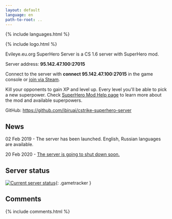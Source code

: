 ```yaml
---
layout: default
language: en
path-to-root: ..
---
```


{% include languages.html %}

{% include logo.html %}

Evileye.eu.org SuperHero Server is a CS 1.6 server with SuperHero mod.

Server address: **95.142.47.100:27015**

Сonnect to the server with **connect 95.142.47.100:27015** in the game console or [join via Steam](steam://connect/95.142.47.100:27015).

Kill your opponents to gain XP and level up. Every level you'll be able to pick a new superpower. Check [SuperHero Mod Help page](help/index.html) to learn more about the mod and available superpowers.

GitHub: <https://github.com/ibiruai/cstrike-superhero-server>

## News

02 Feb 2019 - The server has been launched. English, Russian languages are available.

20 Feb 2020 - [The server is going to shut down soon.](https://github.com/ibiruai/cstrike-superhero-server/issues/3)

## Server status

[![Current server status](https://cache.gametracker.com/server_info/95.142.47.100:27015/b_560_95_1.png)](https://www.gametracker.com/server_info/95.142.47.100:27015/){: .gametracker }

## Comments

{% include comments.html %}
